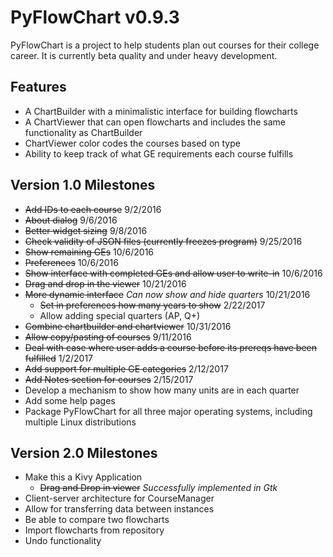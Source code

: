 # PyFlowChart v0.9.3

PyFlowChart is a project to help students plan out courses 
for their college career. It is currently beta quality 
and under heavy development.

## Features
- A ChartBuilder with a minimalistic interface for building flowcharts
- A ChartViewer that can open flowcharts and includes the same 
  functionality as ChartBuilder
- ChartViewer color codes the courses based on type
- Ability to keep track of what GE requirements each course fulfills

## Version 1.0 Milestones
- ~~Add IDs to each course~~ 9/2/2016
- ~~About dialog~~ 9/6/2016
- ~~Better widget sizing~~ 9/8/2016
- ~~Check validity of JSON files (currently freezes program)~~ 9/25/2016
- ~~Show remaining GEs~~ 10/6/2016
- ~~Preferences~~ 10/6/2016 
- ~~Show interface with completed GEs and allow user to write-in~~ 10/6/2016
- ~~Drag and drop in the viewer~~ 10/21/2016 
- ~~More dynamic interface~~ *Can now show and hide quarters* 10/21/2016
  - ~~Set in preferences how many years to show~~ 2/22/2017
  - Allow adding special quarters (AP, Q+)
- ~~Combine chartbuilder and chartviewer~~ 10/31/2016
- ~~Allow copy/pasting of courses~~ 9/11/2016
- ~~Deal with case where user adds a course before its prereqs have been fulfilled~~ 1/2/2017
- ~~Add support for multiple GE categories~~ 2/12/2017
- ~~Add Notes section for courses~~ 2/15/2017
- Develop a mechanism to show how many units are in each quarter
- Add some help pages 
- Package PyFlowChart for all three major operating systems, including multiple Linux distributions

## Version 2.0 Milestones
- Make this a Kivy Application
  - ~~Drag and Drop in viewer~~ *Successfully implemented in Gtk*
- Client-server architecture for CourseManager
- Allow for transferring data between instances
- Be able to compare two flowcharts
- Import flowcharts from repository
- Undo functionality
